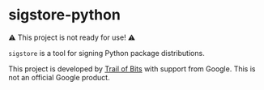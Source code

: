 sigstore-python
===============

⚠️ This project is not ready for use! ⚠️

`sigstore` is a tool for signing Python package distributions.

This project is developed by [Trail of Bits](https://www.trailofbits.com/) with
support from Google. This is not an official Google product.
